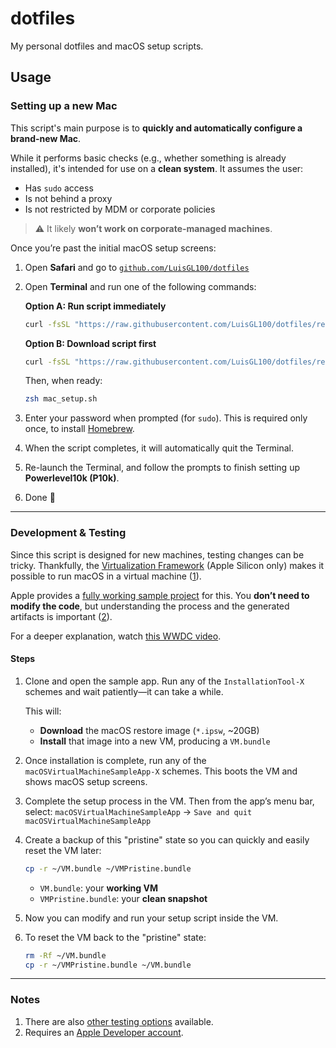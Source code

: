 # dotfiles

My personal dotfiles and macOS setup scripts.

## Usage

### Setting up a new Mac

This script's main purpose is to **quickly and automatically configure a brand-new Mac**.

While it performs basic checks (e.g., whether something is already installed), it's intended for use on a **clean system**. It assumes the user:

* Has `sudo` access
* Is not behind a proxy
* Is not restricted by MDM or corporate policies

> ⚠️ It likely **won’t work on corporate-managed machines**.

Once you’re past the initial macOS setup screens:

1. Open **Safari** and go to [`github.com/LuisGL100/dotfiles`](https://github.com/LuisGL100/dotfiles)

2. Open **Terminal** and run one of the following commands:

   **Option A: Run script immediately**

   ```bash
   curl -fsSL "https://raw.githubusercontent.com/LuisGL100/dotfiles/refs/heads/main/install.sh" | source /dev/stdin 0
   ```

   **Option B: Download script first**

   ```bash
   curl -fsSL "https://raw.githubusercontent.com/LuisGL100/dotfiles/refs/heads/main/install.sh" -o mac_setup.sh
   ```

   Then, when ready:

   ```bash
   zsh mac_setup.sh
   ```

3. Enter your password when prompted (for `sudo`). This is required only once, to install [Homebrew](https://brew.sh/).

4. When the script completes, it will automatically quit the Terminal.

5. Re-launch the Terminal, and follow the prompts to finish setting up **Powerlevel10k (P10k)**.

6. Done 🎉

---

### Development & Testing

Since this script is designed for new machines, testing changes can be tricky. Thankfully, the [Virtualization Framework](https://developer.apple.com/documentation/virtualization) (Apple Silicon only) makes it possible to run macOS in a virtual machine ([1](#notes)).

Apple provides a [fully working sample project](https://developer.apple.com/documentation/virtualization/running-macos-in-a-virtual-machine-on-apple-silicon) for this. You **don’t need to modify the code**, but understanding the process and the generated artifacts is important ([2](#notes)).

For a deeper explanation, watch [this WWDC video](https://www.youtube.com/watch?v=mg5GxH81X5M&t=840s).

#### Steps

1. Clone and open the sample app.
   Run any of the `InstallationTool-X` schemes and wait patiently—it can take a while.

   This will:

   * **Download** the macOS restore image (`*.ipsw`, \~20GB)
   * **Install** that image into a new VM, producing a `VM.bundle`

2. Once installation is complete, run any of the `macOSVirtualMachineSampleApp-X` schemes. This boots the VM and shows macOS setup screens.

3. Complete the setup process in the VM.
   Then from the app’s menu bar, select:
   `macOSVirtualMachineSampleApp` → `Save and quit macOSVirtualMachineSampleApp`

4. Create a backup of this "pristine" state so you can quickly and easily reset the VM later:

   ```bash
   cp -r ~/VM.bundle ~/VMPristine.bundle
   ```

   * `VM.bundle`: your **working VM**
   * `VMPristine.bundle`: your **clean snapshot**

5. Now you can modify and run your setup script inside the VM.

6. To reset the VM back to the "pristine" state:

   ```bash
   rm -Rf ~/VM.bundle
   cp -r ~/VMPristine.bundle ~/VM.bundle
   ```

---

### Notes

1. There are also [other testing options](https://github.com/geerlingguy/mac-dev-playbook?tab=readme-ov-file#testing-the-playbook) available.
2. Requires an [Apple Developer account](https://developer.apple.com/register/).
